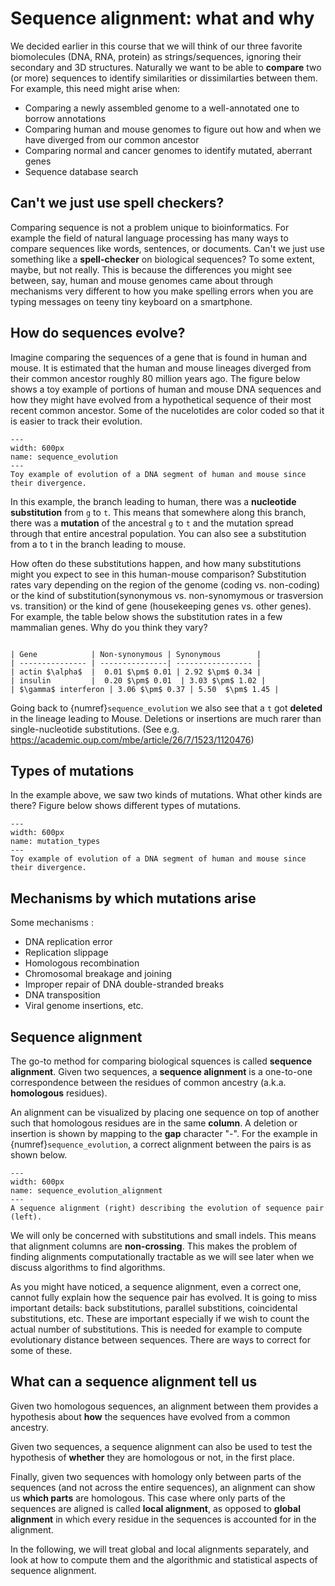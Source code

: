 # Sequence alignment: what and why

We decided earlier in this course that we will think of our three favorite biomolecules (DNA, RNA, protein) as strings/sequences, ignoring their secondary and 3D structures.
Naturally we want to be able to **compare** two (or more) sequences to identify similarities or dissimilarties between them.
For example, this need might arise when:

- Comparing a newly assembled genome to a well-annotated one to borrow annotations
- Comparing human and mouse genomes to figure out how and when we have diverged from our common ancestor
- Comparing normal and cancer genomes to identify mutated, aberrant genes 
- Sequence database search


## Can't we just use spell checkers?
Comparing sequence is not a problem unique to bioinformatics. For example the field of natural language processing has many ways to compare sequences like words, sentences, or documents. Can't we just use something like a **spell-checker** on biological sequences? To some extent, maybe, but not really. This is because the differences you might see between, say, human and mouse genomes came about through  mechanisms very different to how you make spelling errors when you are typing messages on teeny tiny keyboard on a smartphone. 

## How do sequences evolve? 
Imagine comparing the sequences of a gene that is found in human and mouse. It is estimated that the human and mouse lineages diverged from their common ancestor roughly 80 million years ago. The figure below shows a toy example of portions of human and mouse DNA sequences and how they might have evolved from a hypothetical sequence of their most recent common ancestor. Some of the nucelotides are color coded so that it is easier to track their evolution. 
```{figure} ./images/human-mouse-seq-evolution.svg
---
width: 600px
name: sequence_evolution
---
Toy example of evolution of a DNA segment of human and mouse since their divergence.
```

In this example, the branch leading to human, there was a **nucleotide substitution** from $\texttt{g}$ to $\texttt{t}$. This means that somewhere along this branch, there was a **mutation** of the ancestral $\texttt{g}$ to $\texttt{t}$ and the mutation spread through that entire ancestral population. You can also see a substitution from a to t in the branch leading to mouse. 

How often do these substitutions happen, and how many substitutions might you expect to see in this human-mouse comparison? Substitution rates vary depending on the region of the genome (coding vs. non-coding) or the kind of substitution(synonymous vs. non-synomymous or trasversion vs. transition)  or the kind of gene (housekeeping genes vs. other genes). For example, the table below shows the substitution rates in a few mammalian genes. Why do you think they vary?

````{card} Substitution rates (per site per billion years) in mammals (Source: Table 4.1 of Graur and Li (2000), *Fundamentals of Molecular Evolution, 2nd edition* )

| Gene            | Non-synonymous | Synonymous        |
| --------------- | ---------------| ----------------- |
| actin $\alpha$  |  0.01 $\pm$ 0.01 | 2.92 $\pm$ 0.34 |
| insulin         |  0.20 $\pm$ 0.01  | 3.03 $\pm$ 1.02 |
| $\gamma$ interferon | 3.06 $\pm$ 0.37 | 5.50  $\pm$ 1.45 |

````


Going back to {numref}`sequence_evolution` we also see that a $\texttt{t}$ got **deleted** in the lineage leading to Mouse. Deletions or insertions are much rarer than single-nucleotide substitutions. (See e.g. https://academic.oup.com/mbe/article/26/7/1523/1120476)


## Types  of mutations
In the example above, we saw two kinds of mutations. What other kinds are there?
Figure below shows different types of mutations.

```{figure} ./images/mutation_types.svg
---
width: 600px
name: mutation_types
---
Toy example of evolution of a DNA segment of human and mouse since their divergence.
```


## Mechanisms by which mutations arise
Some mechanisms :
- DNA replication error
- Replication slippage
- Homologous recombination
- Chromosomal breakage and joining
- Improper repair of DNA double-stranded breaks 
- DNA transposition
- Viral genome insertions, etc.


## Sequence alignment 
The go-to method for comparing biological squences is called **sequence alignment**.
Given two sequences, a **sequence alignment** is a one-to-one correspondence between the residues of common ancestry (a.k.a. **homologous** residues). 

An alignment can be visualized by placing one sequence on top of another such that homologous residues are in the same **column**. A deletion or insertion is shown by mapping to the **gap** character "-". For the example in {numref}`sequence_evolution`, a correct alignment between the pairs is as shown below.

```{figure} ./images/human-mouse-seq-alignment.svg
---
width: 600px
name: sequence_evolution_alignment
---
A sequence alignment (right) describing the evolution of sequence pair (left).
```

We will only be concerned with substitutions and small indels. This means that alignment columns are **non-crossing**. This makes the problem  of finding alignments computationally tractable as we will see later when we discuss algorithms to find algorithms.

As you might have noticed, a sequence alignment, even a correct one, cannot fully explain how the sequence pair has evolved.
It is going to miss important details: back substitutions, parallel substitions, coincidental substitutions, etc. These are important especially if we wish to count the actual number of substitutions. This is needed for example to compute evolutionary distance between sequences. There are ways to correct for some of these.



## What can a sequence alignment tell us

Given two homologous sequences, an alignment between them provides a hypothesis about **how** the sequences have evolved from a common ancestry.

Given two sequences, a sequence alignment can also be used to test the hypothesis of  **whether** they are homologous or not, in the first place.

Finally, given two sequences with homology only between parts of the sequences (and not across the entire sequences), an alignment can show us **which parts** are homologous. This case where only parts of the sequences are aligned is called **local alignment**, as opposed to **global alignment**  in which every residue in the sequences is accounted for in the alignment.

In the following, we will treat global and local alignments separately, and look at how to compute them and the algorithmic and statistical aspects of sequence alignment.
